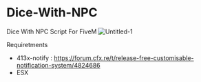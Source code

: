 # Dice-With-NPC
Dice With NPC Script For FiveM
![Untitled-1](https://user-images.githubusercontent.com/69751408/174144927-cbe437b0-cdb5-45b7-98fe-60957e4a3353.jpg)

Requiretments

- 413x-notify : https://forum.cfx.re/t/release-free-customisable-notification-system/4824686
- ESX
